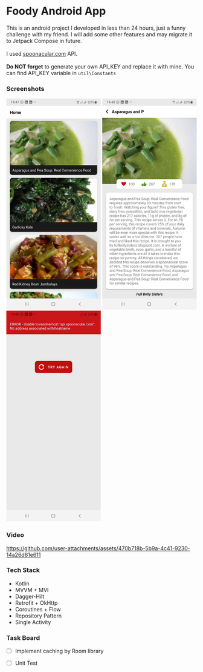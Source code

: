 

# Foody Android App
This is an android project I developed in less than 24 hours, just a funny challenge with my friend.
I will add some other features and may migrate it to Jetpack Compose in future.
<br>
<br>
I used [spoonacular.com](http://spoonacular.com) API.
<br>
<br>
**Do NOT forget** to generate your own API_KEY and replace it with mine. You can find API_KEY variable in ```util\Constants```


### Screenshots
<p float="left">
<img src="https://github.com/rezalaki/FoodyAndroidApp/blob/master/arts/one.jpg?raw=true" alt="screenshot-one" width="250" />
<img src="https://github.com/rezalaki/FoodyAndroidApp/blob/master/arts/two.jpg?raw=true" alt="screenshot-two" width="250" />
<img src="https://github.com/rezalaki/FoodyAndroidApp/blob/master/arts/three.jpg?raw=true" alt="screenshot-three" width="250" />
</p>

### Video
https://github.com/user-attachments/assets/470b718b-5b9a-4c41-9230-14a26d81e611


### Tech Stack
- Kotlin
- MVVM + MVI
- Dagger-Hilt
- Retrofit + OkHttp
- Coroutines + Flow
- Repository Pattern
- Single Activity


### Task Board
- [ ] Implement caching by Room library
- [ ] Unit Test

